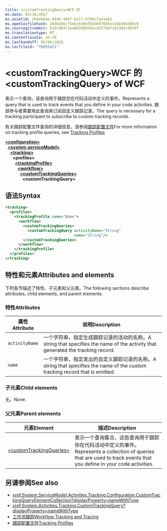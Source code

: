 ```yaml
---
title: <customTrackingQuery>WCF 的
ms.date: 03/30/2017
ms.assetid: 164446ae-8440-4b67-b217-6786cfae1e01
ms.openlocfilehash: 204bbb6cf5ebcb30bf92b697885ecbbbd94385e0
ms.sourcegitcommit: b16c00371ea06398859ecd157defc81301c9070f
ms.translationtype: MT
ms.contentlocale: zh-CN
ms.lasthandoff: 06/06/2020
ms.locfileid: "70855421"
---
```

# <a name="customtrackingquery-of-wcf"></a><span data-ttu-id="cc25d-102">\<customTrackingQuery>WCF 的</span><span class="sxs-lookup"><span data-stu-id="cc25d-102">\<customTrackingQuery> of WCF</span></span>

<span data-ttu-id="cc25d-103">表示一个查询，该查询用于跟踪您在代码活动中定义的事件。</span><span class="sxs-lookup"><span data-stu-id="cc25d-103">Represents a query that is used to track events that you define in your code activities.</span></span> <span data-ttu-id="cc25d-104">跟踪参与者需要用此查询来订阅自定义跟踪记录。</span><span class="sxs-lookup"><span data-stu-id="cc25d-104">The query is necessary for a tracking participant to subscribe to custom tracking records.</span></span>

<span data-ttu-id="cc25d-105">有关跟踪配置文件查询的详细信息，请参阅[跟踪配置文件](../../../windows-workflow-foundation/tracking-profiles.md)</span><span class="sxs-lookup"><span data-stu-id="cc25d-105">For more information on tracking profile queries, see [Tracking Profiles](../../../windows-workflow-foundation/tracking-profiles.md)</span></span>  
  
[**\<configuration>**](../configuration-element.md)\
&nbsp;&nbsp;[**\<system.serviceModel>**](system-servicemodel.md)\
&nbsp;&nbsp;&nbsp;&nbsp;[**\<tracking>**](tracking-of-wcf.md)\
&nbsp;&nbsp;&nbsp;&nbsp;&nbsp;&nbsp;**\<profiles>**\
&nbsp;&nbsp;&nbsp;&nbsp;&nbsp;&nbsp;&nbsp;&nbsp;[**\<trackingProfile>**](trackingprofile-of-wcf.md)\
&nbsp;&nbsp;&nbsp;&nbsp;&nbsp;&nbsp;&nbsp;&nbsp;&nbsp;&nbsp;[**\<workflow>**](workflow-of-wcf.md)\
&nbsp;&nbsp;&nbsp;&nbsp;&nbsp;&nbsp;&nbsp;&nbsp;&nbsp;&nbsp;&nbsp;&nbsp;[**\<customTrackingQueries>**](customtrackingqueries-of-wcf.md)\
&nbsp;&nbsp;&nbsp;&nbsp;&nbsp;&nbsp;&nbsp;&nbsp;&nbsp;&nbsp;&nbsp;&nbsp;&nbsp;&nbsp;**\<customTrackingQuery>**  
  
## <a name="syntax"></a><span data-ttu-id="cc25d-106">语法</span><span class="sxs-lookup"><span data-stu-id="cc25d-106">Syntax</span></span>  
  
```xml  
<tracking>
  <profiles>
    <trackingProfile name="Name">
      <workflow>
        <customTrackingQueries>
          <customTrackingQuery activityName="String"
                               name="String"/>
        </customTrackingQueries>
      </workflow>
    </trackingProfile>
  </profiles>
</tracking>
```  
  
## <a name="attributes-and-elements"></a><span data-ttu-id="cc25d-107">特性和元素</span><span class="sxs-lookup"><span data-stu-id="cc25d-107">Attributes and elements</span></span>  

<span data-ttu-id="cc25d-108">下列各节描述了特性、子元素和父元素。</span><span class="sxs-lookup"><span data-stu-id="cc25d-108">The following sections describe attributes, child elements, and parent elements.</span></span>  
  
### <a name="attributes"></a><span data-ttu-id="cc25d-109">特性</span><span class="sxs-lookup"><span data-stu-id="cc25d-109">Attributes</span></span>  
  
|<span data-ttu-id="cc25d-110">属性</span><span class="sxs-lookup"><span data-stu-id="cc25d-110">Attribute</span></span>|<span data-ttu-id="cc25d-111">说明</span><span class="sxs-lookup"><span data-stu-id="cc25d-111">Description</span></span>|  
|---------------|-----------------|  
|`activityName`|<span data-ttu-id="cc25d-112">一个字符串，指定生成跟踪记录的活动的名称。</span><span class="sxs-lookup"><span data-stu-id="cc25d-112">A string that specifies the name of the activity that generated the tracking record.</span></span>|  
|`name`|<span data-ttu-id="cc25d-113">一个字符串，指定发出的自定义跟踪记录的名称。</span><span class="sxs-lookup"><span data-stu-id="cc25d-113">A string that specifies the name of the custom tracking record that is emitted.</span></span>|  
  
### <a name="child-elements"></a><span data-ttu-id="cc25d-114">子元素</span><span class="sxs-lookup"><span data-stu-id="cc25d-114">Child elements</span></span>

<span data-ttu-id="cc25d-115">无。</span><span class="sxs-lookup"><span data-stu-id="cc25d-115">None.</span></span>

### <a name="parent-elements"></a><span data-ttu-id="cc25d-116">父元素</span><span class="sxs-lookup"><span data-stu-id="cc25d-116">Parent elements</span></span>

|<span data-ttu-id="cc25d-117">元素</span><span class="sxs-lookup"><span data-stu-id="cc25d-117">Element</span></span>|<span data-ttu-id="cc25d-118">描述</span><span class="sxs-lookup"><span data-stu-id="cc25d-118">Description</span></span>|  
|-------------|-----------------|  
|[\<customTrackingQueries>](customtrackingqueries-of-wcf.md)|<span data-ttu-id="cc25d-119">表示一个查询集合，这些查询用于跟踪你在代码活动中定义的事件。</span><span class="sxs-lookup"><span data-stu-id="cc25d-119">Represents a collection of queries that are used to track events that you define in your code activities.</span></span>|
  
## <a name="see-also"></a><span data-ttu-id="cc25d-120">另请参阅</span><span class="sxs-lookup"><span data-stu-id="cc25d-120">See also</span></span>

- <xref:System.ServiceModel.Activities.Tracking.Configuration.CustomTrackingQueryElementCollection?displayProperty=nameWithType>
- <xref:System.Activities.Tracking.CustomTrackingQuery?displayProperty=nameWithType>
- [<span data-ttu-id="cc25d-121">工作流跟踪</span><span class="sxs-lookup"><span data-stu-id="cc25d-121">Workflow Tracking and Tracing</span></span>](../../../windows-workflow-foundation/workflow-tracking-and-tracing.md)
- [<span data-ttu-id="cc25d-122">跟踪配置文件</span><span class="sxs-lookup"><span data-stu-id="cc25d-122">Tracking Profiles</span></span>](../../../windows-workflow-foundation/tracking-profiles.md)
